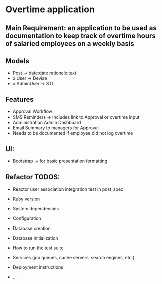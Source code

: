 # Overtime application
## Main Requirement: an application to be used as documentation to keep track of overtime hours of salaried employees on a weekly basis

## Models
- Post -> date:date rationale:text
- x User -> Devise
- x AdminUser -> STI

## Features
- Approval Workflow
- SMS Reminders -> Includes link to Approval or overtime input
- Administration Admin Dashboard
- Email Summary to managers for Approval
- Needs to be documented if employee did not log overtime

## UI:
- Bootstrap -> for basic presentation formatting

## Refactor TODOS:
- Reactor user association integration test in post_spec
* Ruby version

* System dependencies

* Configuration

* Database creation

* Database initialization

* How to run the test suite

* Services (job queues, cache servers, search engines, etc.)

* Deployment instructions

* ...
